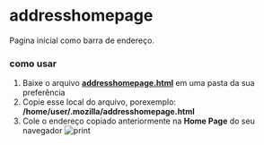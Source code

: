 # addresshomepage
Pagina inicial como barra de endereço.
### como usar
1. Baixe o arquivo **[addresshomepage.html](https://github.com/proxlu/addresshomepage/raw/main/addresshomepage.html)** em uma pasta da sua preferência
2. Copie esse local do arquivo, porexemplo: **/home/user/.mozilla/addresshomepage.html**
3. Cole o endereço copiado anteriormente na **Home Page** do seu navegador
![print](https://github.com/proxlu/addresshomepage/assets/105125779/1e2f8732-0f1b-4903-8649-d401d645153f)
